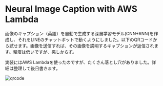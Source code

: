 # Neural Image Caption with AWS Lambda

画像のキャプション（英語）を自動で生成する深層学習モデル(CNN+RNN)を作成し、それをLINEのチャットボットで動くようにしました。以下のQRコードから試せます。画像を送信すれば、その画像を説明するキャプションが返信されます。精度は低いですが、悪しからず。

実装にはAWS Lambdaを使ったのですが、たくさん落とし穴がありました。詳細は整理して後日書きます。

![qrcode](https://user-images.githubusercontent.com/34531271/104846093-259dff80-591c-11eb-8083-f17e141653b4.png)


